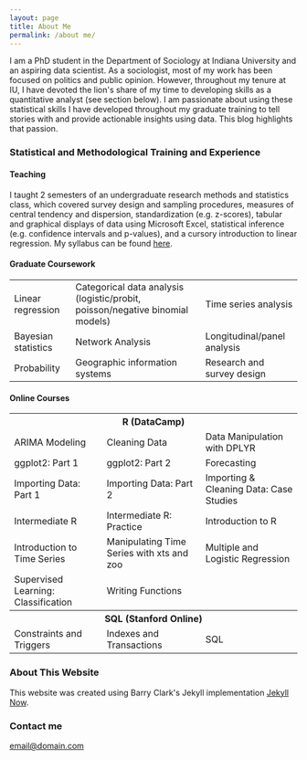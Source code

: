 ```yaml
---
layout: page
title: About Me
permalink: /about me/
---
```


I am a PhD student in the Department of Sociology at Indiana University and an aspiring data scientist. As a sociologist, most of my work has been focused on politics and public opinion. However, throughout my tenure at IU, I have devoted the lion's share of my time to developing skills as a quantitative analyst (see section below). I am passionate about using these statistical skills I have developed throughout my graduate training to tell stories with and provide actionable insights using data. This blog highlights that passion. 

### Statistical and Methodological Training and Experience
#### Teaching
I taught 2 semesters of an undergraduate research methods and statistics class, which covered survey design and sampling procedures, measures of central tendency and dispersion, standardization (e.g. z-scores), tabular and graphical displays of data using Microsoft Excel, statistical inference (e.g. confidence intervals and p-values), and a cursory introduction to linear regression. My syllabus can be found [here](https://iu.app.box.com/file/283732193861).

#### Graduate Coursework
<table class="tg">
  <tr>
    <td> Linear regression </td>
    <td> Categorical data analysis (logistic/probit, poisson/negative binomial models) </td>
    <td> Time series analysis </td>
  </tr>
    <td> Bayesian statistics </td>
    <td> Network Analysis </td>
    <td> Longitudinal/panel analysis </td>
  <tr>
    <td> Probability </td>
    <td> Geographic information systems </td>
    <td> Research and survey design </td>
  </tr>
  <tr>
  </tr>
</table>

#### Online Courses 
<table class="tg">
  <tr>
    <th class="tg-us36" colspan="3"> R (DataCamp) </th>
  </tr>
  <tr>
    <td class="tg-us36"> ARIMA Modeling </td>
    <td class="tg-us36"> Cleaning Data </td>
    <td class="tg-us36"> Data Manipulation with DPLYR </td>
  </tr>
  <tr>
    <td class="tg-us36"> ggplot2: Part 1 </td>
    <td class="tg-us36"> ggplot2: Part 2 </td>
    <td class="tg-us36"> Forecasting </td>
  </tr>
  <tr>
    <td class="tg-yw4l"> Importing Data: Part 1 </td>
    <td class="tg-yw4l"> Importing Data: Part 2 </td>
    <td class="tg-yw4l"> Importing & Cleaning Data: Case Studies </td>
  </tr>
  <tr>
    <td class="tg-yw4l"> Intermediate R </td>
    <td class="tg-yw4l"> Intermediate R: Practice </td>
    <td class="tg-yw4l"> Introduction to R </td>
  </tr>
  <tr>
    <td class="tg-yw4l"> Introduction to Time Series </td>
    <td class="tg-yw4l"> Manipulating Time Series with xts and zoo </td>
    <td class="tg-yw4l"> Multiple and Logistic Regression </td>
  </tr>
   <tr>
    <td class="tg-yw4l"> Supervised Learning: Classification </td>
    <td class="tg-yw4l"> Writing Functions </td>
    <td class="tg-yw4l"></td>
  </tr>
  <tr>
    <th class="tg-yw4l" colspan="3"> SQL (Stanford Online) </th>
  </tr>
  <tr>
    <td class="tg-yw4l"> Constraints and Triggers </td>
    <td class="tg-yw4l"> Indexes and Transactions </td>
    <td class="tg-yw4l"> SQL </td>
  </tr>
</table>


### About This Website
This website was created using Barry Clark's Jekyll implementation [Jekyll Now](https://github.com/barryclark/jekyll-now). 

### Contact me
[email@domain.com](mailto:email@domain.com)
